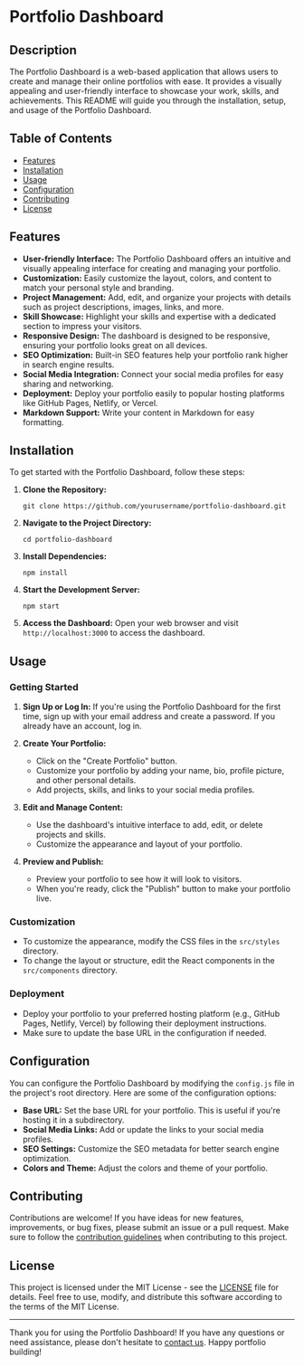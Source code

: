 # Portfolio Dashboard

## Description

The Portfolio Dashboard is a web-based application that allows users to create and manage their online portfolios with ease. It provides a visually appealing and user-friendly interface to showcase your work, skills, and achievements. This README will guide you through the installation, setup, and usage of the Portfolio Dashboard.

## Table of Contents

- [Features](#features)
- [Installation](#installation)
- [Usage](#usage)
- [Configuration](#configuration)
- [Contributing](#contributing)
- [License](#license)

## Features

- **User-friendly Interface:** The Portfolio Dashboard offers an intuitive and visually appealing interface for creating and managing your portfolio.
- **Customization:** Easily customize the layout, colors, and content to match your personal style and branding.
- **Project Management:** Add, edit, and organize your projects with details such as project descriptions, images, links, and more.
- **Skill Showcase:** Highlight your skills and expertise with a dedicated section to impress your visitors.
- **Responsive Design:** The dashboard is designed to be responsive, ensuring your portfolio looks great on all devices.
- **SEO Optimization:** Built-in SEO features help your portfolio rank higher in search engine results.
- **Social Media Integration:** Connect your social media profiles for easy sharing and networking.
- **Deployment:** Deploy your portfolio easily to popular hosting platforms like GitHub Pages, Netlify, or Vercel.
- **Markdown Support:** Write your content in Markdown for easy formatting.

## Installation

To get started with the Portfolio Dashboard, follow these steps:

1. **Clone the Repository:**
   ```shell
   git clone https://github.com/yourusername/portfolio-dashboard.git
   ```

2. **Navigate to the Project Directory:**
   ```shell
   cd portfolio-dashboard
   ```

3. **Install Dependencies:**
   ```shell
   npm install
   ```

4. **Start the Development Server:**
   ```shell
   npm start
   ```

5. **Access the Dashboard:**
   Open your web browser and visit `http://localhost:3000` to access the dashboard.

## Usage

### Getting Started

1. **Sign Up or Log In:** If you're using the Portfolio Dashboard for the first time, sign up with your email address and create a password. If you already have an account, log in.

2. **Create Your Portfolio:**
   - Click on the "Create Portfolio" button.
   - Customize your portfolio by adding your name, bio, profile picture, and other personal details.
   - Add projects, skills, and links to your social media profiles.

3. **Edit and Manage Content:**
   - Use the dashboard's intuitive interface to add, edit, or delete projects and skills.
   - Customize the appearance and layout of your portfolio.

4. **Preview and Publish:**
   - Preview your portfolio to see how it will look to visitors.
   - When you're ready, click the "Publish" button to make your portfolio live.

### Customization

- To customize the appearance, modify the CSS files in the `src/styles` directory.
- To change the layout or structure, edit the React components in the `src/components` directory.

### Deployment

- Deploy your portfolio to your preferred hosting platform (e.g., GitHub Pages, Netlify, Vercel) by following their deployment instructions.
- Make sure to update the base URL in the configuration if needed.

## Configuration

You can configure the Portfolio Dashboard by modifying the `config.js` file in the project's root directory. Here are some of the configuration options:

- **Base URL:** Set the base URL for your portfolio. This is useful if you're hosting it in a subdirectory.
- **Social Media Links:** Add or update the links to your social media profiles.
- **SEO Settings:** Customize the SEO metadata for better search engine optimization.
- **Colors and Theme:** Adjust the colors and theme of your portfolio.

## Contributing

Contributions are welcome! If you have ideas for new features, improvements, or bug fixes, please submit an issue or a pull request. Make sure to follow the [contribution guidelines](CONTRIBUTING.md) when contributing to this project.

## License

This project is licensed under the MIT License - see the [LICENSE](LICENSE) file for details. Feel free to use, modify, and distribute this software according to the terms of the MIT License.

---

Thank you for using the Portfolio Dashboard! If you have any questions or need assistance, please don't hesitate to [contact us](mailto:your.email@example.com). Happy portfolio building!
